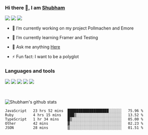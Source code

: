 ### Hi there 👋, I am <a href="https://shubhski.dev/" target="_blank">Shubham</a>

<a href="https://twitter.com/shubhski" target="_blank"><img src="https://img.icons8.com/color/48/000000/twitter.png"/></a>
<a href="https://www.linkedin.com/in/shubhski/" target="_blank"><img src="https://img.icons8.com/fluent/48/000000/linkedin.png"/></a>
<a href="mailto:shubham88ingh@gmail.com"><img src="https://img.icons8.com/ios/48/000000/important-mail.png"/></a>

- 🔭 I’m currently working on  my project Pollmachen and Emore
- 🌱 I’m currently learning Framer and Testing 

- 💬 Ask me anything [Here](https://github.com/shubhsk88/shubhsk88/issues)
- ⚡ Fun fact: I want to be a polyglot 

### Languages and tools


<div>
<img src="https://img.icons8.com/plasticine/48/000000/react.png"/>
<img src="https://img.icons8.com/color/48/000000/graphql.png"/>
<img src="https://img.icons8.com/color/48/000000/javascript.png"/>
<img src="https://img.icons8.com/color/48/000000/mongodb.png"/>
<img src="https://img.icons8.com/color/48/000000/nodejs.png"/>
</div>
<br/>
<br/>


![Shubham's github stats](https://github-readme-stats.vercel.app/api?username=shubhsk88&count_private=true&theme=theme=radical)

<!--START_SECTION:waka-->
```text
JavaScript   23 hrs 52 mins  ███████████████████░░░░░░   75.96 % 
Ruby         4 hrs 15 mins   ███▒░░░░░░░░░░░░░░░░░░░░░   13.52 % 
TypeScript   1 hr 34 mins    █▒░░░░░░░░░░░░░░░░░░░░░░░   05.00 % 
Other        42 mins         ▓░░░░░░░░░░░░░░░░░░░░░░░░   02.23 % 
JSON         28 mins         ▒░░░░░░░░░░░░░░░░░░░░░░░░   01.51 % 
```
<!--END_SECTION:waka-->



